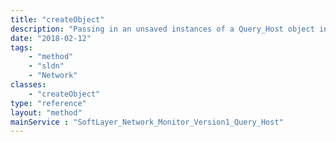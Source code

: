 ```yaml
---
title: "createObject"
description: "Passing in an unsaved instances of a Query_Host object into this function will create the object and return the results to the user. "
date: "2018-02-12"
tags:
    - "method"
    - "sldn"
    - "Network"
classes:
    - "createObject"
type: "reference"
layout: "method"
mainService : "SoftLayer_Network_Monitor_Version1_Query_Host"
---
```

